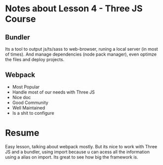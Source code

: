 # Notes about Lesson 4 - Three JS Course

## Bundler

Its a tool to output js/ts/sass to web-browser, runing a local server (in most of times). And manage dependencies (node pack manager), even optimze the files and deploy projects.

## Webpack

- Most Popular
- Handle most of our needs with Three JS
- Nice doc
- Good Community
- Well Maintained
- Is a shit to configure

# Resume

Easy lesson, talking about webpack mostly. But its nice to work with Three JS and a bundler, using import because u can acess all the information using a alias on import. Its great to see how big the framework is.
